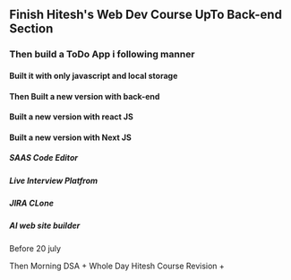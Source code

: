 ## Finish Hitesh's Web Dev Course UpTo Back-end Section
### Then build a ToDo App i following manner
#### Built it with only javascript and local storage

#### Then Built a new version with back-end

#### Built a new version with react JS

#### Built a new version with Next JS

##### SAAS Code Editor
##### Live Interview Platfrom
##### JIRA CLone
##### AI web site builder

Before 20 july

Then Morning DSA + Whole Day Hitesh Course Revision +


 